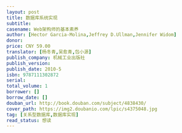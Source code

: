 ```yaml
---
layout: post
title: 数据库系统实现
subtitle: 
casename: Web架构师的基本素养
author: [Hector Garcia-Molina,Jeffrey D.Ullman,Jennifer Widom]
donor: 
price: CNY 59.00
translator: [杨冬青,吴愈青,包小源]
publish_company: 机械工业出版社
publish_version: 
publish_date: 2010-5
isbn: 9787111302872
serial: 
total_volume: 1
borrower: []
borrow_date: []
douban_url: http://book.douban.com/subject/4838430/
cover_path: https://img2.doubanio.com/lpic/s4375048.jpg
tag: [关系型数据库,数据库实现]
read_status: 想读
---
```


